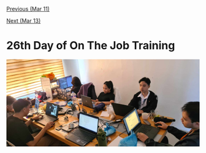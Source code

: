 [Previous (Mar 11)](./03-11-2024.md)

[Next (Mar 13)](./03-13-2024.md)

# 26th Day of On The Job Training

![March 12](./assets/img/mar-12.jpg)
